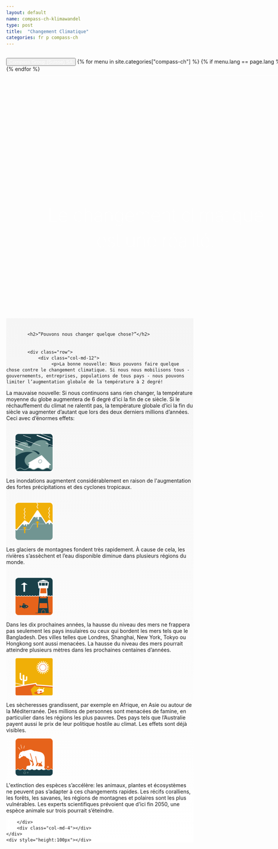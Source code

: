 ```yaml
---
layout: default
name: compass-ch-klimawandel
type: post
title:  "Changement Climatique"
categories: fr p compass-ch
---
```



<div>
	<div class="container-hero container-hero-1 clearfix" style="background-image: url('/images/unsplash_523183833041b_1.jpg');background-repeat: no-repeat;background-size: 1500px 1000px;background-color: rgba(0, 0, 0, 0.0);height: 700px;background-position: 50% 30%;">
		<div class="container-hero-content container-hero-content-1 clearfix">
			<div class="container-4 clearfix" style="margin-bottom:-40px;margin-top:30px;width: 960px;height: 46px;border-bottom: 1px solid rgb(255, 255, 255);">
				<button class="text text-5" style="text-align:left;color: #fff" onClick="window.location='/fr/p/compass-ch';" >Compass Group (Suisse) SA</button>
				{% for menu in site.categories["compass-ch"] %}
				{% if menu.lang == page.lang %}
				<button class="_button" style="float:right;margin-left:20px;margin-top:8px;font-size:0.95em;color: #fff" onClick="window.location='{{menu.url}}';">{{menu.title}}</button>
				{% endif %}{% endfor %}
			</div>
			<div style="line-height: 1.38;clear: both;width: 636px;margin: 360px 0 0 16.83268%;border-radius: 3px;background-color: rgba(255, 255, 255, 0);font-size: 3.5em;text-align: center;float: left;color: #fff;font-weight:100">Le changement climatique est une réalité.</div>
		</div>
	</div>
</div>

<div style="background: -webkit-linear-gradient(90deg, rgb(255, 255, 255) 0%, rgb(245, 245, 245) 100%) rgb(222, 222, 222);">
	


<div class="container">
	<div class="row" style="height:20px"></div>
	<div class="row">
		<div class="col-md-2"></div>
		<div class="col-md-6">
		  
			<h2>“Pouvons nous changer quelque chose?”</h2>
			
	       
			<div class="row">
				<div class="col-md-12">
					 <p>La bonne nouvelle: Nous pouvons faire quelque chose contre le changement climatique. Si nous nous mobilisons tous - gouvernements, entreprises, populations de tous pays - nous pouvons limiter l’augmentation globale de la température à 2 degré!
La mauvaise nouvelle: Si nous continuons sans rien changer, la température moyenne du globe augmentera de 6 degré d’ici la fin de ce siècle.  Si le réchauffement du climat ne ralentit pas, la température globale d’ici la fin du siècle va augmenter d’autant que lors des deux derniers millions d’années. Ceci avec d’énormes effets:</p></div>
			</div>
			 <div class="row" style="height:20px"></div>
			<div class="row">
				<div class="col-md-3" style="padding-right:25px;padding-left:25px">
					 <img src="/images/Unknown-100x100.gif" data-rimage data-src="/images/Unknown-100x100.gif">
				</div>
				<div class="col-md-9"><p> Les inondations augmentent considérablement en raison de l'augmentation des fortes précipitations et des cyclones tropicaux.</p></div>
			</div>
				<div class="row" style="height:20px"></div>
			<div class="row">
				<div class="col-md-3" style="padding-right:25px;padding-left:25px"> <img src="/images/Unknown-2-100x100.gif" data-rimage data-src="/images/Unknown-2-100x100.gif"></div>
				<div class="col-md-9"><p>Les glaciers de montagnes fondent très rapidement. À cause de cela, les rivières s’assèchent et l’eau disponible diminue dans plusieurs régions du monde.</p></div>
			</div>
				<div class="row" style="height:20px"></div>
			<div class="row">
				<div class="col-md-3" style="padding-right:25px;padding-left:25px"> <img src="/images/Unknown-1-100x100.gif" data-rimage data-src="/images/Unknown-1-100x100.gif"></div>
				<div class="col-md-9"><p>Dans les dix prochaines années, la hausse du niveau des mers ne frappera pas seulement les pays insulaires ou ceux qui bordent les mers tels que le Bangladesh. Des villes telles que Londres, Shanghai, New York, Tokyo ou Hongkong sont aussi menacées. La hausse du niveau des mers pourrait atteindre plusieurs mètres dans les prochaines centaines d’années.</p></div>
			</div>
			<div class="row">
				<div class="col-md-3" style="padding-right:25px;padding-left:25px"><img src="/images/Unknown-3-100x100.gif" data-rimage data-src="/images/Unknown-3-100x100.gif"></div>
				<div class="col-md-9"><p>Les sècheresses grandissent, par exemple en Afrique, en Asie ou autour de la Méditerranée. Des millions de personnes sont menacées de famine, en particulier dans les régions les plus pauvres. Des pays tels que l’Australie payent aussi le prix de leur politique hostile au climat. Les effets sont déjà visibles.</p></div>
			</div>
			<div class="row">
				<div class="col-md-3" style="padding-right:25px;padding-left:25px"><img src="/images/Unknown-4-100x100.gif" data-rimage data-src="/images/Unknown-4-100x100.gif"></div>
				<div class="col-md-9"><p>L'extinction des espèces s’accélère: les animaux, plantes et écosystèmes ne peuvent pas s’adapter à ces changements rapides. Les récifs coralliens, les forêts, les savanes, les régions de montagnes et polaires sont les plus vulnérables. Les experts scientifiques prévoient que d’ici fin 2050, une espèce animale sur trois pourrait s’éteindre.</p></div>
			</div>
	        
		</div>
		<div class="col-md-4"></div>
	</div>
	<div style="height:100px"></div>
</div>
